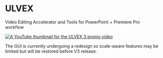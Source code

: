 # ULVEX
Video Editing Accelerator and Tools for PowerPoint + Premiere Pro workflow

[![A YouTube thumbnail for the ULVEX 3 promo video](https://img.youtube.com/vi/WIyVjfzdwyU/0.jpg)](https://www.youtube.com/watch?v=WIyVjfzdwyU)

The GUI is currently undergoing a redesign so scale-aware features may be limited but will be restored before V3 release.
